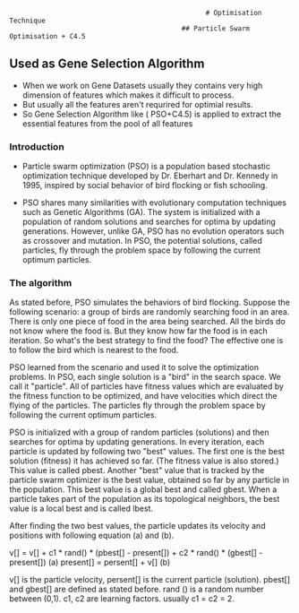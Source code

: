                                                      # Optimisation Technique
                                               ## Particle Swarm Optimisation + C4.5

## Used as Gene Selection Algorithm
- When we work on Gene Datasets usually they contains very high dimension of features which makes it difficult to process.
- But usually all the features aren't requrired for optimial results.
- So Gene Selection Algorithm like  ( PSO+C4.5) is applied to extract the essential features from the pool of all features

### Introduction

- Particle swarm optimization (PSO) is a population based stochastic optimization technique developed by Dr. Eberhart and Dr. Kennedy     in 1995, inspired by social behavior of bird flocking or fish schooling.

- PSO shares many similarities with evolutionary computation techniques such as Genetic Algorithms (GA). The system is initialized with   a population of random solutions and searches for optima by updating generations. However, unlike GA, PSO has no evolution operators     such as crossover and mutation. In PSO, the potential solutions, called particles, fly through the problem space by following the       current optimum particles.


### The algorithm

As stated before, PSO simulates the behaviors of bird flocking. Suppose the following scenario: a group of birds are randomly searching food in an area. There is only one piece of food in the area being searched. All the birds do not know where the food is. But they know how far the food is in each iteration. So what's the best strategy to find the food? The effective one is to follow the bird which is nearest to the food. 

PSO learned from the scenario and used it to solve the optimization problems. In PSO, each single solution is a "bird" in the search space. We call it "particle". All of particles have fitness values which are evaluated by the fitness function to be optimized, and have velocities which direct the flying of the particles. The particles fly through the problem space by following the current optimum particles. 

PSO is initialized with a group of random particles (solutions) and then searches for optima by updating generations. In every iteration, each particle is updated by following two "best" values. The first one is the best solution (fitness) it has achieved so far. (The fitness value is also stored.) This value is called pbest. Another "best" value that is tracked by the particle swarm optimizer is the best value, obtained so far by any particle in the population. This best value is a global best and called gbest. When a particle takes part of the population as its topological neighbors, the best value is a local best and is called lbest.

After finding the two best values, the particle updates its velocity and positions with following equation (a) and (b).

v[] = v[] + c1 * rand() * (pbest[] - present[]) + c2 * rand() * (gbest[] - present[]) (a)
present[] = persent[] + v[] (b)

v[] is the particle velocity, persent[] is the current particle (solution). pbest[] and gbest[] are defined as stated before. rand () is a random number between (0,1). c1, c2 are learning factors. usually c1 = c2 = 2. 
